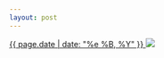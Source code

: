 ```yaml
---
layout: post
---
```


<p>
  <a href="/444">
    <time>{{ page.date | date: "%e %B, %Y" }}</time>
  </a>
  <a href="/444"><img src="{{ site.assets_url }}/444.jpg"/></a>
</p>
